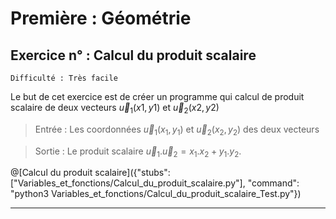 # Première : Géométrie

## Exercice n° : Calcul du produit scalaire
`Difficulté : Très facile`  

Le but de cet exercice est de créer un programme qui calcul de produit scalaire de deux vecteurs $`\vec u_1 (x1,y1)`$ et $`\vec u_2 (x2,y2)`$

>Entrée : Les coordonnées $`\vec u_1 (x_1,y_1)`$ et $`\vec u_2 (x_2,y_2)`$ des deux vecteurs

>Sortie : Le produit scalaire $`\vec u_1 .\vec u_2 =x_1.x_2+y_1.y_2`$.

@[Calcul du produit scalaire]({"stubs": ["Variables_et_fonctions/Calcul_du_produit_scalaire.py"], "command": "python3 Variables_et_fonctions/Calcul_du_produit_scalaire_Test.py"})

---
